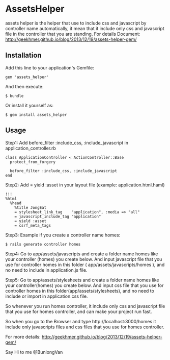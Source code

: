 # AssetsHelper

assets helper is the helper that use to include css and javascript by controller name automatically, it mean that it include only css and javascript file in the controller that you are standing. For details Document: http://geekhmer.github.io/blog/2013/12/19/assets-helper-gem/

## Installation

Add this line to your application's Gemfile:

    gem 'assets_helper'

And then execute:

    $ bundle

Or install it yourself as:

    $ gem install assets_helper

## Usage

Step1: Add before_filter :include_css, :include_javascript in application_controller.rb

    class ApplicationController < ActionController::Base
      protect_from_forgery

      before_filter :include_css, :include_javascript
    end

Step2: Add = yield :asset in your layout file (example: application.html.haml)

    !!!
    %html
      %head
        %title JongEat
        = stylesheet_link_tag    "application", :media => "all"
        = javascript_include_tag "application"
        = yield :asset
        = csrf_meta_tags

Step3: Example if you create a controller name homes:
    
    $ rails generate controller homes

Step4: Go to app/assets/javascripts and create a folder name homes like your controller (homes) you create below. And input javascript file that you use for controller homes in this folder ( app/assets/javascripts/homes ), and no need to include in application.js file.

Step5: Go to app/assets/stylesheets and create a folder name homes like your controller(homes) you create below. And input css file that you use for controller homes in this folder(app/assets/stylesheets), and no need to include or import in application.css file.


So whenever you run homes controller, it include only css and javascript file that you use for homes controller, and can make your project run fast.


So when you go to the Browser and type http://localhost:3000/homes it include only javascripts files and css files that you use for homes controller.

For more details: http://geekhmer.github.io/blog/2013/12/19/assets-helper-gem/

Say Hi to me @BunlongVan